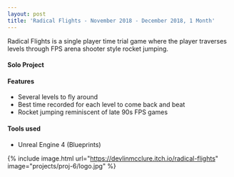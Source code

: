 ```yaml
---
layout: post
title: 'Radical Flights - November 2018 - December 2018, 1 Month'
---
```


Radical Flights is a single player time trial game where the player traverses levels through FPS arena shooter style rocket jumping.

#### Solo Project

#### Features
* Several levels to fly around
* Best time recorded for each level to come back and beat
* Rocket jumping reminiscent of late 90s FPS games

#### Tools used
* Unreal Engine 4 (Blueprints)

{% include image.html url="https://devlinmcclure.itch.io/radical-flights" image="projects/proj-6/logo.jpg" %}
